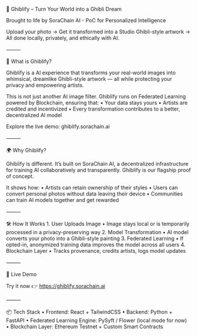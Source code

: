 🌸 Ghiblify – Turn Your World into a Ghibli Dream

Brought to life by SoraChain AI - PoC for Personalized Intelligence


Upload your photo → Get it transformed into a Studio Ghibli-style artwork → All done locally, privately, and ethically with AI.

⸻

🧠 What is Ghiblify?

Ghiblify is a AI experience that transforms your real-world images into whimsical, dreamlike Ghibli-style artwork — all while protecting your privacy and empowering artists.

This is not just another AI image filter. Ghiblify runs on Federated Learning powered by Blockchain, ensuring that:
	•	Your data stays yours
	•	Artists are credited and incentivized
	•	Every transformation contributes to a better, decentralized AI model

Explore the live demo: ghiblify.sorachain.ai

⸻

🌍 Why Ghiblify?

Ghiblify is different. It’s built on SoraChain AI, a decentralized infrastructure for training AI collaboratively and transparently. Ghiblify is our flagship proof of concept.

It shows how:
	•	Artists can retain ownership of their styles
	•	Users can convert personal photos without data leaving their device
	•	Communities can train AI models together and get rewarded

⸻

🛠️ How It Works
	1.	User Uploads Image
	•	Image stays local or is temporarily processed in a privacy-preserving way
	2.	Model Transformation
	•	AI model converts your photo into a Ghibli-style painting
	3.	Federated Learning
	•	If opted-in, anonymized training data improves the model across all users
	4.	Blockchain Layer
	•	Tracks provenance, credits artists, logs model updates

⸻

🚀 Live Demo

Try it now 👉 https://ghiblify.sorachain.ai

⸻

📦 Tech Stack
	•	Frontend: React + TailwindCSS
	•	Backend: Python + FastAPI
	•	Federated Learning Engine: PySyft / Flower (local mode for now)
	•	Blockchain Layer: Ethereum Testnet + Custom Smart Contracts
